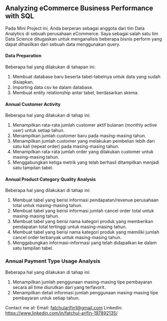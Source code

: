 ## Analyzing eCommerce Business Performance with SQL

Pada Mini Project ini, Anda berperan sebagai anggota dari tim Data Analytics di sebuah perusahaan eCommerce. Saya sebagai salah satu tim Data Science ditugaskan untuk menganalisis beberapa bisnis perform yang dapat dihasilkan dari sebuah data menggunakan query.

#### Data Preparation
Beberapa hal yang dilakukan di tahapan ini:
1. Membuat database baru beserta tabel-tabelnya untuk data yang sudah disiapkan.
2. Importing data csv ke dalam database.
3. Membuat entity relationship antar tabel, berdasarkan skema.

#### Annual Customer Activity
Beberapa hal yang dilakukan di tahap ini:
1. Menampilkan rata-rata jumlah customer aktif bulanan (monthly active user) untuk setiap tahun.
2. Menampilkan jumlah customer baru pada masing-masing tahun.
3. Menampilkan jumlah customer yang melakukan pembelian lebih dari satu kali (repeat order) pada masing-masing tahun.
4. Menampilkan rata-rata jumlah order yang dilakukan customer untuk masing-masing tahun.
5. Menggabungkan ketiga metrik yang telah berhasil ditampilkan menjadi satu tampilan tabel.

#### Annual Product Category Quality Analysis
Beberapa hal yang dilakukan di tahap ini:
1. Membuat tabel yang berisi informasi pendapatan/revenue perusahaan total untuk masing-masing tahun.
2. Membuat tabel yang berisi informasi jumlah cancel order total untuk masing-masing tahun.
3. Membuat tabel yang berisi nama kategori produk yang memberikan pendapatan total tertinggi untuk masing-masing tahun.
4. Membuat tabel yang berisi nama kategori produk yang memiliki jumlah cancel order terbanyak untuk masing-masing tahun.
5. Menggabungkan informasi-informasi yang telah didapatkan ke dalam satu tampilan tabel.

### Annual Payment Type Usage Analysis
Beberapa hal yang dilakukan di tahap ini:
1. Menampilkan jumlah penggunaan masing-masing tipe pembayaran secara all time diurutkan dari yang terfavorit.
2. Menampilkan detail informasi jumlah penggunaan masing-masing tipe pembayaran untuk setiap tahun.

Contact me at:
Email: fatchularifin1@gmail.com
Linkedin: https://www.linkedin.com/in/fatchul-arifin-197892135/
